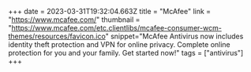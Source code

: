 +++
date = 2023-03-31T19:32:04.663Z
title = "McAfee"
link = "https://www.mcafee.com/"
thumbnail = "https://www.mcafee.com/etc.clientlibs/mcafee-consumer-wcm-themes/resources/favicon.ico"
snippet="McAfee Antivirus now includes identity theft protection and VPN for online privacy. Complete online protection for you and your family. Get started now!"
tags = ["antivirus"]
+++
